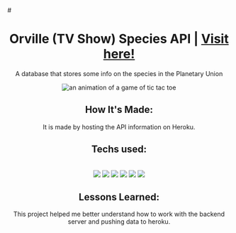 #<h1 align="center">Orville (TV Show) Species API | <a href="https://orville-api.herokuapp.com/" target="_blank" >Visit here!</a></h1>


<div align="center">

<p>A database that stores some info on the species in the Planetary Union</p>

<div align="center">

![an animation of a game of tic tac toe](tic-tac-toe.gif)

</div>


## How It's Made:

It is made by hosting the API information on Heroku. 

<h2 align="center">Techs used:</h2>
<br>
<div align="center">
    <img src="https://img.shields.io/static/v1?label=|&message=HTML5&color=23555f&style=plastic&logo=html5"/>
    <img src="https://img.shields.io/static/v1?label=|&message=CSS3&color=285f65&style=plastic&logo=css3"/>
    <img src="https://img.shields.io/static/v1?label=|&message=JAVASCRIPT&color=3c7f5d&style=plastic&logo=javascript"/>
    <img src="https://img.shields.io/static/v1?label=|&message=GIT&color=cbb148&style=plastic&logo=git"/>
    <img src="https://img.shields.io/static/v1?label=|&message=NODE.JS&color=3c7f5d&style=plastic&logo=node.js"/>
    <img src="https://img.shields.io/static/v1?label=|&message=EXPRESS&color=bbb111&style=plastic&logo=express"/>
</div>



## Lessons Learned:

This project helped me better understand how to work with the backend server and pushing data to heroku. 

